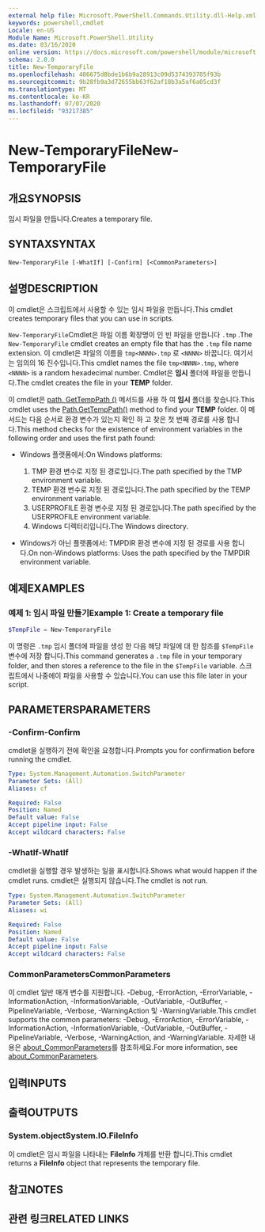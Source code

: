 ```yaml
---
external help file: Microsoft.PowerShell.Commands.Utility.dll-Help.xml
keywords: powershell,cmdlet
Locale: en-US
Module Name: Microsoft.PowerShell.Utility
ms.date: 03/16/2020
online version: https://docs.microsoft.com/powershell/module/microsoft.powershell.utility/new-temporaryfile?view=powershell-7.1&WT.mc_id=ps-gethelp
schema: 2.0.0
title: New-TemporaryFile
ms.openlocfilehash: 406675d8bde1b6b9a28913c09d5374393705f93b
ms.sourcegitcommit: 9b28fb9a3d72655bb63f62af18b3a5af6a05cd3f
ms.translationtype: MT
ms.contentlocale: ko-KR
ms.lasthandoff: 07/07/2020
ms.locfileid: "93217385"
---
```

# <span data-ttu-id="d289f-103">New-TemporaryFile</span><span class="sxs-lookup"><span data-stu-id="d289f-103">New-TemporaryFile</span></span>

## <span data-ttu-id="d289f-104">개요</span><span class="sxs-lookup"><span data-stu-id="d289f-104">SYNOPSIS</span></span>
<span data-ttu-id="d289f-105">임시 파일을 만듭니다.</span><span class="sxs-lookup"><span data-stu-id="d289f-105">Creates a temporary file.</span></span>

## <span data-ttu-id="d289f-106">SYNTAX</span><span class="sxs-lookup"><span data-stu-id="d289f-106">SYNTAX</span></span>

```
New-TemporaryFile [-WhatIf] [-Confirm] [<CommonParameters>]
```

## <span data-ttu-id="d289f-107">설명</span><span class="sxs-lookup"><span data-stu-id="d289f-107">DESCRIPTION</span></span>

<span data-ttu-id="d289f-108">이 cmdlet은 스크립트에서 사용할 수 있는 임시 파일을 만듭니다.</span><span class="sxs-lookup"><span data-stu-id="d289f-108">This cmdlet creates temporary files that you can use in scripts.</span></span>

<span data-ttu-id="d289f-109">`New-TemporaryFile`Cmdlet은 파일 이름 확장명이 인 빈 파일을 만듭니다 `.tmp` .</span><span class="sxs-lookup"><span data-stu-id="d289f-109">The `New-TemporaryFile` cmdlet creates an empty file that has the `.tmp` file name extension.</span></span>
<span data-ttu-id="d289f-110">이 cmdlet은 파일의 이름을 `tmp<NNNN>.tmp` 로 `<NNNN>` 바꿉니다. 여기서는 임의의 16 진수입니다.</span><span class="sxs-lookup"><span data-stu-id="d289f-110">This cmdlet names the file `tmp<NNNN>.tmp`, where `<NNNN>` is a random hexadecimal number.</span></span>
<span data-ttu-id="d289f-111">Cmdlet은 **임시** 폴더에 파일을 만듭니다.</span><span class="sxs-lookup"><span data-stu-id="d289f-111">The cmdlet creates the file in your **TEMP** folder.</span></span>

<span data-ttu-id="d289f-112">이 cmdlet은 [path. GetTempPath ()](/dotnet/api/system.io.path.gettemppath) 메서드를 사용 하 여 **임시** 폴더를 찾습니다.</span><span class="sxs-lookup"><span data-stu-id="d289f-112">This cmdlet uses the [Path.GetTempPath()](/dotnet/api/system.io.path.gettemppath) method to find your **TEMP** folder.</span></span> <span data-ttu-id="d289f-113">이 메서드는 다음 순서로 환경 변수가 있는지 확인 하 고 찾은 첫 번째 경로를 사용 합니다.</span><span class="sxs-lookup"><span data-stu-id="d289f-113">This method checks for the existence of environment variables in the following order and uses the first path found:</span></span>

- <span data-ttu-id="d289f-114">Windows 플랫폼에서:</span><span class="sxs-lookup"><span data-stu-id="d289f-114">On Windows platforms:</span></span>

  1. <span data-ttu-id="d289f-115">TMP 환경 변수로 지정 된 경로입니다.</span><span class="sxs-lookup"><span data-stu-id="d289f-115">The path specified by the TMP environment variable.</span></span>
  1. <span data-ttu-id="d289f-116">TEMP 환경 변수로 지정 된 경로입니다.</span><span class="sxs-lookup"><span data-stu-id="d289f-116">The path specified by the TEMP environment variable.</span></span>
  1. <span data-ttu-id="d289f-117">USERPROFILE 환경 변수로 지정 된 경로입니다.</span><span class="sxs-lookup"><span data-stu-id="d289f-117">The path specified by the USERPROFILE environment variable.</span></span>
  1. <span data-ttu-id="d289f-118">Windows 디렉터리입니다.</span><span class="sxs-lookup"><span data-stu-id="d289f-118">The Windows directory.</span></span>

- <span data-ttu-id="d289f-119">Windows가 아닌 플랫폼에서: TMPDIR 환경 변수에 지정 된 경로를 사용 합니다.</span><span class="sxs-lookup"><span data-stu-id="d289f-119">On non-Windows platforms: Uses the path specified by the TMPDIR environment variable.</span></span>

## <span data-ttu-id="d289f-120">예제</span><span class="sxs-lookup"><span data-stu-id="d289f-120">EXAMPLES</span></span>

### <span data-ttu-id="d289f-121">예제 1: 임시 파일 만들기</span><span class="sxs-lookup"><span data-stu-id="d289f-121">Example 1: Create a temporary file</span></span>

```powershell
$TempFile = New-TemporaryFile
```

<span data-ttu-id="d289f-122">이 명령은 `.tmp` 임시 폴더에 파일을 생성 한 다음 해당 파일에 대 한 참조를 `$TempFile` 변수에 저장 합니다.</span><span class="sxs-lookup"><span data-stu-id="d289f-122">This command generates a `.tmp` file in your temporary folder, and then stores a reference to the file in the `$TempFile` variable.</span></span> <span data-ttu-id="d289f-123">스크립트에서 나중에이 파일을 사용할 수 있습니다.</span><span class="sxs-lookup"><span data-stu-id="d289f-123">You can use this file later in your script.</span></span>

## <span data-ttu-id="d289f-124">PARAMETERS</span><span class="sxs-lookup"><span data-stu-id="d289f-124">PARAMETERS</span></span>

### <span data-ttu-id="d289f-125">-Confirm</span><span class="sxs-lookup"><span data-stu-id="d289f-125">-Confirm</span></span>

<span data-ttu-id="d289f-126">cmdlet을 실행하기 전에 확인을 요청합니다.</span><span class="sxs-lookup"><span data-stu-id="d289f-126">Prompts you for confirmation before running the cmdlet.</span></span>

```yaml
Type: System.Management.Automation.SwitchParameter
Parameter Sets: (All)
Aliases: cf

Required: False
Position: Named
Default value: False
Accept pipeline input: False
Accept wildcard characters: False
```

### <span data-ttu-id="d289f-127">-WhatIf</span><span class="sxs-lookup"><span data-stu-id="d289f-127">-WhatIf</span></span>

<span data-ttu-id="d289f-128">cmdlet을 실행할 경우 발생하는 일을 표시합니다.</span><span class="sxs-lookup"><span data-stu-id="d289f-128">Shows what would happen if the cmdlet runs.</span></span>
<span data-ttu-id="d289f-129">cmdlet은 실행되지 않습니다.</span><span class="sxs-lookup"><span data-stu-id="d289f-129">The cmdlet is not run.</span></span>

```yaml
Type: System.Management.Automation.SwitchParameter
Parameter Sets: (All)
Aliases: wi

Required: False
Position: Named
Default value: False
Accept pipeline input: False
Accept wildcard characters: False
```

### <span data-ttu-id="d289f-130">CommonParameters</span><span class="sxs-lookup"><span data-stu-id="d289f-130">CommonParameters</span></span>

<span data-ttu-id="d289f-131">이 cmdlet 일반 매개 변수를 지원합니다. -Debug, -ErrorAction, -ErrorVariable, -InformationAction, -InformationVariable, -OutVariable, -OutBuffer, -PipelineVariable, -Verbose, -WarningAction 및 -WarningVariable.</span><span class="sxs-lookup"><span data-stu-id="d289f-131">This cmdlet supports the common parameters: -Debug, -ErrorAction, -ErrorVariable, -InformationAction, -InformationVariable, -OutVariable, -OutBuffer, -PipelineVariable, -Verbose, -WarningAction, and -WarningVariable.</span></span> <span data-ttu-id="d289f-132">자세한 내용은 [about_CommonParameters](../Microsoft.PowerShell.Core/About/about_CommonParameters.md)를 참조하세요.</span><span class="sxs-lookup"><span data-stu-id="d289f-132">For more information, see [about_CommonParameters](../Microsoft.PowerShell.Core/About/about_CommonParameters.md).</span></span>

## <span data-ttu-id="d289f-133">입력</span><span class="sxs-lookup"><span data-stu-id="d289f-133">INPUTS</span></span>

## <span data-ttu-id="d289f-134">출력</span><span class="sxs-lookup"><span data-stu-id="d289f-134">OUTPUTS</span></span>

### <span data-ttu-id="d289f-135">System.object</span><span class="sxs-lookup"><span data-stu-id="d289f-135">System.IO.FileInfo</span></span>

<span data-ttu-id="d289f-136">이 cmdlet은 임시 파일을 나타내는 **FileInfo** 개체를 반환 합니다.</span><span class="sxs-lookup"><span data-stu-id="d289f-136">This cmdlet returns a **FileInfo** object that represents the temporary file.</span></span>

## <span data-ttu-id="d289f-137">참고</span><span class="sxs-lookup"><span data-stu-id="d289f-137">NOTES</span></span>

## <span data-ttu-id="d289f-138">관련 링크</span><span class="sxs-lookup"><span data-stu-id="d289f-138">RELATED LINKS</span></span>

